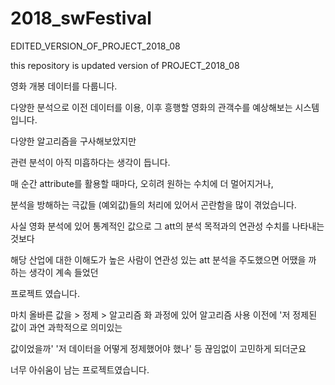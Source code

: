 # 2018_swFestival
EDITED_VERSION_OF_PROJECT_2018_08

this repository is updated version of PROJECT_2018_08


영화 개봉 데이터를 다룹니다.

다양한 분석으로 이전 데이터를 이용, 이후 흥행할 영화의 관객수를 예상해보는 시스템입니다.

다양한 알고리즘을 구사해보았지만

관련 분석이 아직 미흡하다는 생각이 듭니다.

매 순간 attribute를 활용할 때마다, 오히려 원하는 수치에 더 멀어지거나,

분석을 방해하는 극값들 (예외값)들의 처리에 있어서 곤란함을 많이 겪었습니다.

사실 영화 분석에 있어 통계적인 값으로 그 att의 분석 목적과의 연관성 수치를 나타내는 것보다

해당 산업에 대한 이해도가 높은 사람이 연관성 있는 att 분석을 주도했으면 어땠을 까 하는 생각이 계속 들었던 

프로젝트 였습니다.

마치 올바른 값을 > 정제 > 알고리즘 화 과정에 있어 알고리즘 사용 이전에 '저 정제된 값이 과연 과학적으로 의미있는

값이었을까' '저 데이터을 어떻게 정제했어야 했나' 등 끊임없이 고민하게 되더군요

너무 아쉬움이 남는 프로젝트였습니다.

